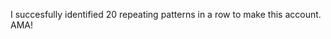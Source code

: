 I succesfully identified 20 repeating patterns in a row to make this account. AMA!

<!---
DZ-MarkIV/DZ-MarkIV is a ✨ special ✨ repository because its `README.md` (this file) appears on your GitHub profile.
You can click the Preview link to take a look at your changes.
--->

